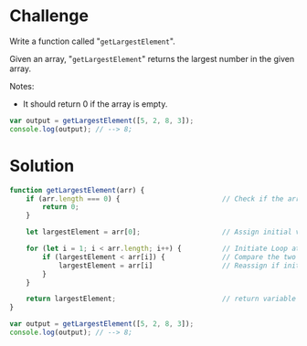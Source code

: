 # Challenge

Write a function called "`getLargestElement`".

Given an array, "`getLargestElement`" returns the largest number in the given array.

Notes:
* It should return 0 if the array is empty.

```javascript
var output = getLargestElement([5, 2, 8, 3]);
console.log(output); // --> 8;
```

# Solution

```javascript
function getLargestElement(arr) {
    if (arr.length === 0) {                         // Check if the array is empty
        return 0;
    }

    let largestElement = arr[0];                    // Assign initial value to first element in array

    for (let i = 1; i < arr.length; i++) {          // Initiate Loop at i = 1 because index[0] has been assigned previously
        if (largestElement < arr[i]) {              // Compare the two values
            largestElement = arr[i]                 // Reassign if initial value is smaller
        }
    }

    return largestElement;                          // return variable
}

var output = getLargestElement([5, 2, 8, 3]);
console.log(output); // --> 8;
```
